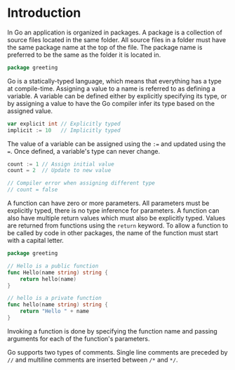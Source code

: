 # Introduction

In Go an application is organized in packages. A package is a collection of source files located in the same folder. All source files in a folder must have the same package name at the top of the file. The package name is preferred to be the same as the folder it is located in.

```go
package greeting
```

Go is a statically-typed language, which means that everything has a type at compile-time. Assigning a value to a name is referred to as defining a variable. A variable can be defined either by explicitly specifying its type, or by assigning a value to have the Go compiler infer its type based on the assigned value.

```go
var explicit int // Explicitly typed
implicit := 10   // Implicitly typed
```

The value of a variable can be assigned using the `:=` and updated using the `=`. Once defined, a variable's type can never change.

```go
count := 1 // Assign initial value
count = 2  // Update to new value

// Compiler error when assigning different type
// count = false
```

A function can have zero or more parameters. All parameters must be explicitly typed, there is no type inference for parameters. A function can also have multiple return values which must also be explicitly typed. Values are returned from functions using the `return` keyword. To allow a function to be called by code in other packages, the name of the function must start with a capital letter.

```go
package greeting

// Hello is a public function
func Hello(name string) string {
    return hello(name)
}

// hello is a private function
func hello(name string) string {
    return "Hello " + name
}
```

Invoking a function is done by specifying the function name and passing arguments for each of the function's parameters.

Go supports two types of comments. Single line comments are preceded by `//` and multiline comments are inserted between `/*` and `*/`.
